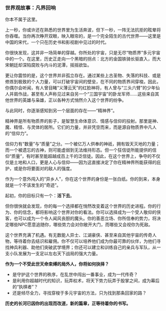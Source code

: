 ### 世界观故事：凡界回响

你本不属于这里。

上一秒，你或许还在熟悉的世界里为生活奔波，但下一秒，一阵无法抗拒的眩晕将你吞噬。当你再次睁开双眼，映入眼帘的，是一个完全陌生的古代世界——这里是中国的宋代，一个只在历史书和影视剧中见过的时代。

你很快发现，这并非一场简单的穿越。你所处的宇宙，只是无尽“物质界”多元宇宙中的一个。在这里，历史正走向一个黑暗的拐点：北方的金国铁骑长驱直入，而大宋朝廷却深陷腐败与内斗的泥潭，摇摇欲坠。

更让你震惊的是，这个世界并非孤立存在。通过某些上古圣物、失落的科技、或是修炼到极致的个人力量，可以打破宇宙间的壁垒，在不同的物质界间穿梭。因此，你偶尔会听闻，有人曾目睹“义薄云天”的红脸神将，有人曾与“三头六臂”的少年仙人并肩作战，甚至有人声称见过来自另一个“三国宇宙”的卧龙军师……这些来自其他世界的英雄与枭雄，正以各种方式悄然介入这个世界的纷争。

与此同时，你逐渐感知到另一个层面的存在——“精神界”。

精神界是所有物质界的影子，是智慧生命体意识、情感与信仰的投射。那里是神、魔、精怪、与灵体的居所。它们的力量，并非凭空而来，而是源自物质界中凡人的“信仰力”。

信仰力有“数量”与“质量”之分。一个被亿万人供奉的神祇，拥有毁天灭地的力量；而一个被遗忘的古神，则可能虚弱到无法维持形态。但一个狂信徒所能提供的信仰“质量”，有时甚至能超越成百上千的泛信徒。因此，在这个世界上，争夺的不仅仅是土地和人口，更是人心与信仰——因为这直接决定了你在精神界所能获得的庇护，或是你将要面对的敌人的强度。

作为一个意外闯入的“异乡人”，你在这个世界的身份是一张白纸。你的到来，本身就是一个不该发生的“奇迹”。

起初，你的目标只有一个：**活下去**。

但你很快就会发现，你的每一个选择都在悄然改变着这个世界的历史进程。你的行为、你的信念，都将影响这个世界对你的看法。你可以选择成为一个受人敬仰的侠客，也可以成为一个令人闻风丧胆的魔头。你的善恶立场、你所信奉的势力，将决定哪些NPC愿意追随你，哪些势力会对你敞开大门，而哪些又会视你为死敌。

这个世界充满了机遇。有无数能人异士、江湖豪侠、甚至来自其他宇宙的传奇人物，等待着你去结识和雇佣。你不仅可以培养他们成为你最可靠的伙伴，为他们寻找神兵利器、助他们突破武学境界；你还可以建立和训练自己的亲兵与军队，从一支小队发展为一支足以左右天下战局的强大力量。

**作为一个不受此世天命束缚的局外人，你将如何抉择？**

*   是守护这个世界的秩序，在乱世中闯出一番事业，成为一代传奇？
*   是利用你超越时代的知识，玩弄权术，将天下势力玩弄于股掌之间，成为幕后的“执棋者”？
*   还是倾尽全力，寻找穿梭于多元宇宙的方法，只为找到那条回家的路？

**历史的长河已因你的出现而改道，新的篇章，正等待着你的书写。**